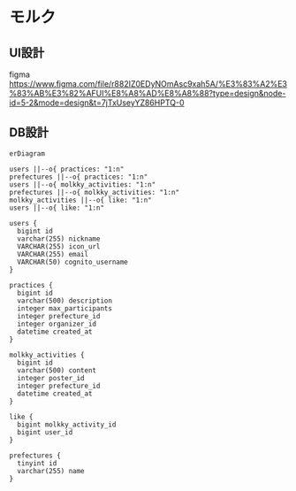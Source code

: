 # モルク

## UI設計
figma
https://www.figma.com/file/r882IZ0EDyNOmAsc9xah5A/%E3%83%A2%E3%83%AB%E3%82%AFUI%E8%A8%AD%E8%A8%88?type=design&node-id=5-2&mode=design&t=7jTxUseyYZ86HPTQ-0

## DB設計
```mermaid
erDiagram

users ||--o{ practices: "1:n"
prefectures ||--o{ practices: "1:n"
users ||--o{ molkky_activities: "1:n"
prefectures ||--o{ molkky_activities: "1:n"
molkky_activities ||--o{ like: "1:n"
users ||--o{ like: "1:n"

users {
  bigint id
  varchar(255) nickname
  VARCHAR(255) icon_url
  VARCHAR(255) email
  VARCHAR(50) cognito_username
}

practices {
  bigint id
  varchar(500) description
  integer max_participants
  integer prefecture_id
  integer organizer_id
  datetime created_at
}

molkky_activities {
  bigint id
  varchar(500) content
  integer poster_id
  integer prefecture_id
  datetime created_at
}

like {
  bigint molkky_activity_id
  bigint user_id
}

prefectures {
  tinyint id
  varchar(255) name
}
```
